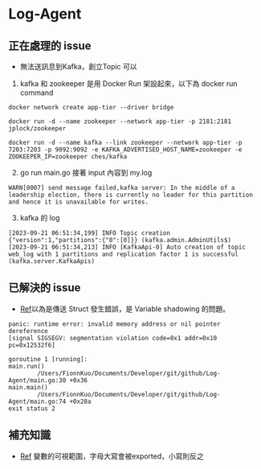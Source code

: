 # Log-Agent

## 正在處理的 issue 

- 無法送訊息到Kafka，創立Topic 可以
1. kafka 和 zookeeper 是用 Docker Run 架設起來，以下為 docker run command
```
docker network create app-tier --driver bridge

docker run -d --name zookeeper --network app-tier -p 2181:2181 jplock/zookeeper

docker run -d --name kafka --link zookeeper --network app-tier -p 7203:7203 -p 9092:9092 -e KAFKA_ADVERTISED_HOST_NAME=zookeeper -e ZOOKEEPER_IP=zookeeper ches/kafka
```

2. go run main.go 接著 input 內容到 my.log 
```
WARN[0007] send message failed,kafka server: In the middle of a leadership election, there is currently no leader for this partition and hence it is unavailable for writes.
```

3. kafka 的 log
```
[2023-09-21 06:51:34,199] INFO Topic creation {"version":1,"partitions":{"0":[0]}} (kafka.admin.AdminUtils$)
[2023-09-21 06:51:34,213] INFO [KafkaApi-0] Auto creation of topic web_log with 1 partitions and replication factor 1 is successful (kafka.server.KafkaApis)
```

## 已解決的 issue
- [Ref](https://stackoverflow.com/questions/76143322/golang-shadowing-variable)以為是傳送 Struct 發生錯誤，是 Variable shadowing 的問題。
```
panic: runtime error: invalid memory address or nil pointer dereference
[signal SIGSEGV: segmentation violation code=0x1 addr=0x10 pc=0x12532f6]

goroutine 1 [running]:
main.run()
        /Users/FionnKuo/Documents/Developer/git/github/Log-Agent/main.go:30 +0x36
main.main()
        /Users/FionnKuo/Documents/Developer/git/github/Log-Agent/main.go:74 +0x28a
exit status 2
```

## 補充知識

- [Ref](https://ithelp.ithome.com.tw/m/articles/10187265) 變數的可視範圍，字母大寫會被exported，小寫則反之